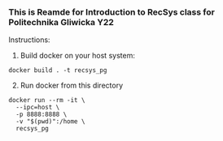 ### This is Reamde for Introduction to RecSys class for Politechnika Gliwicka Y22

Instructions:
1. Build docker on your host system:
```
docker build . -t recsys_pg
```

2. Run docker from this directory
```
docker run --rm -it \
  --ipc=host \
  -p 8888:8888 \
  -v "$(pwd)":/home \
  recsys_pg
```
